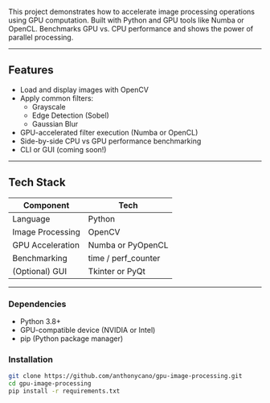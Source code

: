 This project demonstrates how to accelerate image processing operations using GPU computation. Built with Python and GPU tools like Numba or OpenCL. Benchmarks GPU vs. CPU performance and shows the power of parallel processing.

---

## Features

- Load and display images with OpenCV
- Apply common filters:
  - Grayscale
  - Edge Detection (Sobel)
  - Gaussian Blur
- GPU-accelerated filter execution (Numba or OpenCL)
- Side-by-side CPU vs GPU performance benchmarking
- CLI or GUI (coming soon!)

---

## Tech Stack

| Component         | Tech                  |
|------------------|-----------------------|
| Language          | Python                |
| Image Processing  | OpenCV                |
| GPU Acceleration  | Numba or PyOpenCL     |
| Benchmarking      | time / perf_counter   |
| (Optional) GUI    | Tkinter or PyQt       |

---

### Dependencies

- Python 3.8+
- GPU-compatible device (NVIDIA or Intel)
- pip (Python package manager)

### Installation

```bash
git clone https://github.com/anthonycano/gpu-image-processing.git
cd gpu-image-processing
pip install -r requirements.txt
